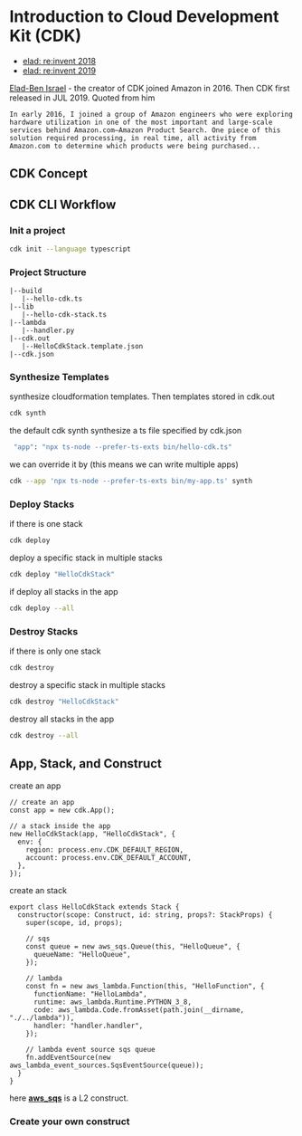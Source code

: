 # Introduction to Cloud Development Kit (CDK)

- [elad: re:invent 2018](https://www.youtube.com/watch?v=Lh-kVC2r2AU)
- [elad: re:invent 2019](https://www.youtube.com/watch?v=9As_ZIjUGmY&list=LL&index=221)

[Elad-Ben Israel](https://thecdkbook.com/foreword.html) - the creator of CDK joined Amazon in 2016. Then CDK first released in JUL 2019. Quoted from him 
```
In early 2016, I joined a group of Amazon engineers who were exploring hardware utilization in one of the most important and large-scale services behind Amazon.com—Amazon Product Search. One piece of this solution required processing, in real time, all activity from Amazon.com to determine which products were being purchased...
```

## CDK Concept 



## CDK CLI Workflow 

### Init a project 
```bash 
cdk init --language typescript 
```
### Project Structure 
```
|--build
   |--hello-cdk.ts
|--lib
   |--hello-cdk-stack.ts
|--lambda
   |--handler.py 
|--cdk.out
   |--HelloCdkStack.template.json
|--cdk.json
```
### Synthesize Templates
synthesize cloudformation templates. Then templates stored in cdk.out
```bash 
cdk synth 
```
the default cdk synth synthesize a ts file specified by cdk.json   
```bash 
 "app": "npx ts-node --prefer-ts-exts bin/hello-cdk.ts"
```
we can override it by (this means we can write multiple apps)
```bash 
cdk --app 'npx ts-node --prefer-ts-exts bin/my-app.ts' synth
```
### Deploy Stacks
if there is one stack 
```bash
cdk deploy
```
deploy a specific stack in multiple stacks 
```bash 
cdk deploy "HelloCdkStack"
```
if deploy all stacks in the app 
```bash 
cdk deploy --all 
```

### Destroy Stacks 
if there is only one stack 
```bash 
cdk destroy 
```
destroy a specific stack in multiple stacks 
```bash 
cdk destroy "HelloCdkStack"
```
destroy all stacks in the app 
```bash 
cdk destroy --all 
```

## App, Stack, and Construct 
create an app 
```tsx
// create an app 
const app = new cdk.App();

// a stack inside the app 
new HelloCdkStack(app, "HelloCdkStack", {
  env: {
    region: process.env.CDK_DEFAULT_REGION, 
    account: process.env.CDK_DEFAULT_ACCOUNT,
  },
});
```

create an stack 
```tsx
export class HelloCdkStack extends Stack {
  constructor(scope: Construct, id: string, props?: StackProps) {
    super(scope, id, props);

    // sqs
    const queue = new aws_sqs.Queue(this, "HelloQueue", {
      queueName: "HelloQueue",
    });

    // lambda
    const fn = new aws_lambda.Function(this, "HelloFunction", {
      functionName: "HelloLambda",
      runtime: aws_lambda.Runtime.PYTHON_3_8,
      code: aws_lambda.Code.fromAsset(path.join(__dirname, "./../lambda")),
      handler: "handler.handler",
    });

    // lambda event source sqs queue
    fn.addEventSource(new aws_lambda_event_sources.SqsEventSource(queue));
  }
}
```
here **[aws_sqs](https://docs.aws.amazon.com/cdk/api/v2/docs/aws-cdk-lib.aws_sqs.Queue.html)** is a L2 construct. 

### Create your own construct 
```tsx
```
